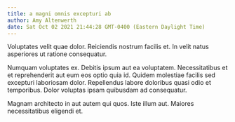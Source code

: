 ```yaml
---
title: a magni omnis excepturi ab
author: Amy Altenwerth
date: Sat Oct 02 2021 21:44:28 GMT-0400 (Eastern Daylight Time)
---
```

Voluptates velit quae dolor. Reiciendis nostrum facilis et. In velit natus asperiores ut ratione consequatur.

 Numquam voluptates ex. Debitis ipsum aut ea voluptatem. Necessitatibus et et reprehenderit aut eum eos optio quia id. Quidem molestiae facilis sed excepturi laboriosam dolor. Repellendus labore doloribus quasi odio et temporibus. Dolor voluptas ipsam quibusdam ad consequatur.

 Magnam architecto in aut autem qui quos. Iste illum aut. Maiores necessitatibus eligendi et.